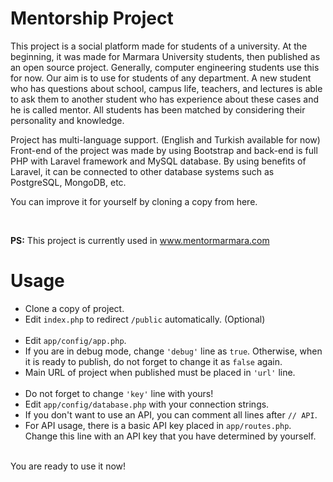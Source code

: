 <h1>Mentorship Project</h1>
<p>This project is a social platform made for students of a university. At the beginning, it was made for Marmara University students, then published as an open source project. Generally, computer engineering students use this for now. Our aim is to use for students of any department. A new student who has questions about school, campus life, teachers, and lectures is able to ask them to another student who has experience about these cases and he is called mentor. All students has been matched by considering their personality and knowledge.</p>
<p>Project has multi-language support. (English and Turkish available for now) Front-end of the project was made by using Bootstrap and back-end is full PHP with Laravel framework and MySQL database. By using benefits of Laravel, it can be connected to other database systems such as PostgreSQL, MongoDB, etc.</p>
<p>You can improve it for yourself by cloning a copy from here.</p>
<br />
<p><b>PS:</b> This project is currently used in <a href="http://www.mentormarmara.com/" target="_blank">www.mentormarmara.com</a></p>

<h1>Usage</h1>
<p>
<ul>
<li>Clone a copy of project.</li>
<li>Edit <code>index.php</code> to redirect <code>/public</code> automatically. (Optional)</li>
<br />
<li>Edit <code>app/config/app.php</code>.</li>
<li>If you are in debug mode, change <code>'debug'</code> line as <code>true</code>. Otherwise, when it is ready to publish, do not forget to change it as <code>false</code> again.</li>
<li>Main URL of project when published must be placed in <code>'url'</code> line.</li>
<br />
<li>Do not forget to change <code>'key'</code> line with yours!</li>
<li>Edit <code>app/config/database.php</code> with your connection strings.</li>
<li>If you don't want to use an API, you can comment all lines after <code>// API</code>.</li>
<li>For API usage, there is a basic API key placed in <code>app/routes.php</code>. Change this line with an API key that you have determined by yourself.</li>
</ul>
<br />
You are ready to use it now!
</p>
